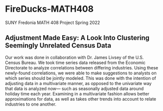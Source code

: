 # FireDucks-MATH408
SUNY Fredonia MATH 408 Project Spring 2022

Adjustment Made Easy: A Look Into Clustering Seemingly Unrelated Census Data
-----------------------------------------------------------------------------
Our work was done in collaboration with Dr. James Livsey of the U.S. Census Bureau. We took time series data released from the Economic Directorate to analyze
correlations between differing industries. Using these newly-found correlations, we were able to make suggestions to analysts on which series should be jointly modeled.
This was done with the intention of adjusting data in a multivariate manner, as opposed to the univariate way that data is analyzed now— such as seasonally adjusted data
around holiday time each year. Examining in a multivariate fashion allows better approximations for data, as well as takes other trends into account to relate industries
to one another.
